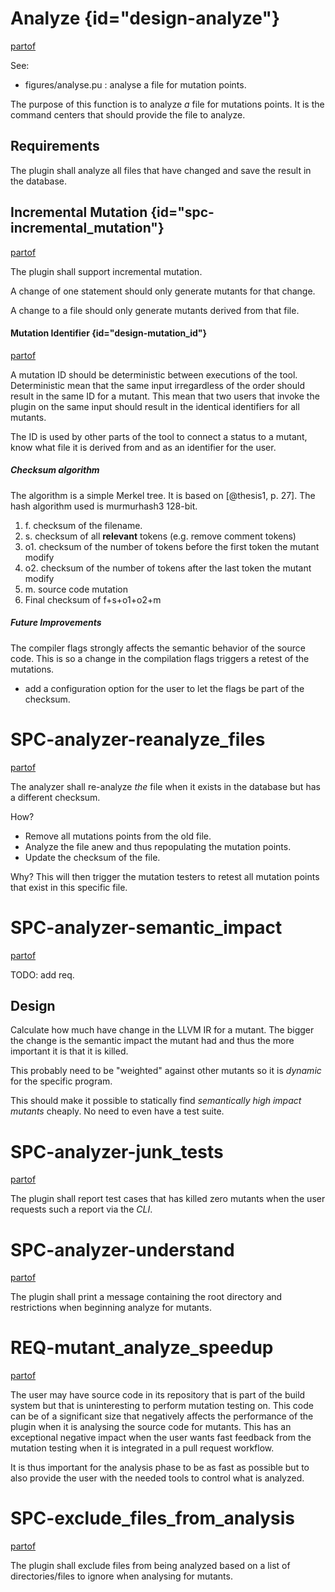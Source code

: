 # Analyze {id="design-analyze"}

[partof](#spc-architecture)

See:
 - figures/analyse.pu : analyse a file for mutation points.

The purpose of this function is to analyze *a* file for mutations points.
It is the command centers that should provide the file to analyze.

## Requirements

The plugin shall analyze all files that have changed and save the result in the database.

## Incremental Mutation {id="spc-incremental_mutation"}

[partof](#req-early_validation)

The plugin shall support incremental mutation.

A change of one statement should only generate mutants for that change.

A change to a file should only generate mutants derived from that file.

#### Mutation Identifier {id="design-mutation_id"}

[partof](#spc-incremental_mutation)

A mutation ID should be deterministic between executions of the tool.
Deterministic mean that the same input irregardless of the order should result
in the same ID for a mutant. This mean that two users that invoke the plugin on
the same input should result in the identical identifiers for all mutants.

The ID is used by other parts of the tool to connect a status to a mutant, know
what file it is derived from and as an identifier for the user.

##### Checksum algorithm

The algorithm is a simple Merkel tree. It is based on [@thesis1, p. 27].
The hash algorithm used is murmurhash3 128-bit.

1. f. checksum of the filename.
2. s. checksum of all **relevant** tokens (e.g. remove comment tokens)
3. o1. checksum of the number of tokens before the first token the mutant modify
4. o2. checksum of the number of tokens after the last token the mutant modify
5. m. source code mutation
6. Final checksum of f+s+o1+o2+m

##### Future Improvements

The compiler flags strongly affects the semantic behavior of the source code.
This is so a change in the compilation flags triggers a retest of the
mutations.

 * add a configuration option for the user to let the flags be part of the
   checksum.

# SPC-analyzer-reanalyze_files

[partof](#spc-analyzer)

The analyzer shall re-analyze _the_ file when it exists in the database but has a different checksum.

How?
 - Remove all mutations points from the old file.
 - Analyze the file anew and thus repopulating the mutation points.
 - Update the checksum of the file.

Why?
This will then trigger the mutation testers to retest all mutation points that exist in this specific file.

# SPC-analyzer-semantic_impact

[partof](#spc-analyzer)

TODO: add req.

## Design

Calculate how much have change in the LLVM IR for a mutant. The bigger the change is the semantic impact the mutant had and thus the more important it is that it is killed.

This probably need to be "weighted" against other mutants so it is *dynamic* for the specific program.

This should make it possible to statically find *semantically high impact mutants* cheaply. No need to even have a test suite.

# SPC-analyzer-junk_tests

[partof](#spc-analyzer)

The plugin shall report test cases that has killed zero mutants when the user requests such a report via the *CLI*.

# SPC-analyzer-understand

[partof](#req-uc_understand_analyze)

The plugin shall print a message containing the root directory and restrictions when beginning analyze for mutants.

# REQ-mutant_analyze_speedup

[partof](#req-purpose)

The user may have source code in its repository that is part of the build
system but that is uninteresting to perform mutation testing on. This code can
be of a significant size that negatively affects the performance of the plugin
when it is analysing the source code for mutants. This has an exceptional
negative impact when the user wants fast feedback from the mutation testing
when it is integrated in a pull request workflow.

It is thus important for the analysis phase to be as fast as possible but to
also provide the user with the needed tools to control what is analyzed.

# SPC-exclude_files_from_analysis

[partof](#req-mutant_analyze_speedup)

The plugin shall exclude files from being analyzed based on a list of
directories/files to ignore when analysing for mutants.
